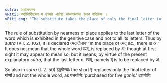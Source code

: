 ```yaml
---
sutra: अलोन्त्यस्य
vRtti: षष्ठीनिर्दिष्टस्य य उच्यते आदेशः सोन्त्यस्यालः स्थाने वेदितव्यः ॥
vRtti_eng: "The substitute takes the place of only the final letter (of that which is denoted by a term exhibited in the genitive or sixth case)."
---
```

The rule of substitution by nearness of place applies to the last letter of the word which is exhibited in the genitive case and not to all its letters. Thus by _sutra_ (VII. 2. 102), it is declared त्यदादीनामः "in the place of त्यद् &c., there is अ." It does not mean that the whole word त्यद्, is replaced by अ; though at first sight it may appear to mean so; but it means, by virtue of the present explanatory _sutra_, that the last letter of त्यद्, namely द् is to be replaced by अ.

So also in _sutra_ (I. 2. 50) इद्रगोण्याः the short इ replaces only the final letter of गोणी and not the whole word, as पंचगोणिः 'purchased for five _gonis_.' दशगोणिः
